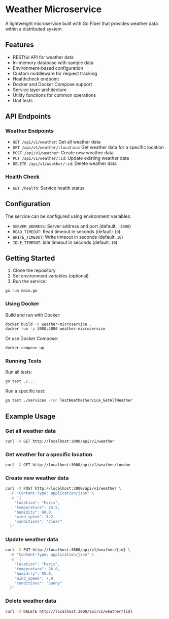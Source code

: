 # Weather Microservice

A lightweight microservice built with Go Fiber that provides weather data within a distributed system.

## Features

- RESTful API for weather data
- In-memory database with sample data
- Environment-based configuration
- Custom middleware for request tracking
- Healthcheck endpoint
- Docker and Docker Compose support
- Service layer architecture
- Utility functions for common operations
- Unit tests

## API Endpoints

### Weather Endpoints

- `GET /api/v1/weather`: Get all weather data
- `GET /api/v1/weather/:location`: Get weather data for a specific location
- `POST /api/v1/weather`: Create new weather data
- `PUT /api/v1/weather/:id`: Update existing weather data
- `DELETE /api/v1/weather/:id`: Delete weather data

### Health Check

- `GET /health`: Service health status

## Configuration

The service can be configured using environment variables:

- `SERVER_ADDRESS`: Server address and port (default: `:3000`)
- `READ_TIMEOUT`: Read timeout in seconds (default: `10`)
- `WRITE_TIMEOUT`: Write timeout in seconds (default: `10`)
- `IDLE_TIMEOUT`: Idle timeout in seconds (default: `10`)

## Getting Started

1. Clone the repository
2. Set environment variables (optional)
3. Run the service:

```bash
go run main.go
```

### Using Docker

Build and run with Docker:

```bash
docker build -t weather-microservice .
docker run -p 3000:3000 weather-microservice
```

Or use Docker Compose:

```bash
docker-compose up
```

### Running Tests

Run all tests:

```bash
go test ./...
```

Run a specific test:

```bash
go test ./services -run TestWeatherService_GetAllWeather
```

## Example Usage

### Get all weather data

```bash
curl -X GET http://localhost:3000/api/v1/weather
```

### Get weather for a specific location

```bash
curl -X GET http://localhost:3000/api/v1/weather/London
```

### Create new weather data

```bash
curl -X POST http://localhost:3000/api/v1/weather \
  -H "Content-Type: application/json" \
  -d '{
    "location": "Paris",
    "temperature": 24.5,
    "humidity": 60.0,
    "wind_speed": 5.2,
    "conditions": "Clear"
  }'
```

### Update weather data

```bash
curl -X PUT http://localhost:3000/api/v1/weather/{id} \
  -H "Content-Type: application/json" \
  -d '{
    "location": "Paris",
    "temperature": 26.0,
    "humidity": 55.0,
    "wind_speed": 7.0,
    "conditions": "Sunny"
  }'
```

### Delete weather data

```bash
curl -X DELETE http://localhost:3000/api/v1/weather/{id}
```
